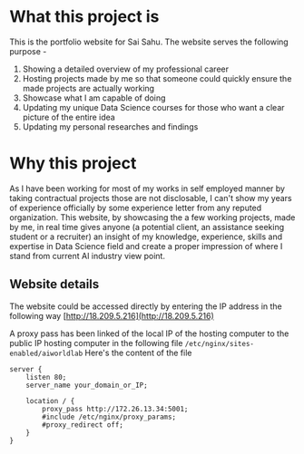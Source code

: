 
# What this project is
This is the portfolio website for Sai Sahu. The website serves the following purpose -

 1. Showing a detailed overview of my professional career
 2. Hosting projects made by me so that someone could quickly ensure the made projects are actually working
 3. Showcase what I am capable of doing
 4. Updating my unique Data Science courses for those who want a clear picture of the entire idea
 5. Updating my personal researches and findings 

# Why this project
As I have been working for most of my works in self employed manner by taking contractual projects those are not disclosable, I can't show my years of experience officially by some experience letter from any reputed organization. This website, by showcasing the a few working projects, made by me, in real time gives anyone (a potential client, an assistance seeking student or a recruiter) an insight of my knowledge, experience, skills and expertise in Data Science field and create a proper impression of where I stand from current AI industry view point.

## Website details
The website could be accessed directly by entering the IP address in the following way
[http://18.209.5.216](http://18.209.5.216) 

A proxy pass has been linked of the local IP of the hosting computer to the public IP hosting computer in the following file
`/etc/nginx/sites-enabled/aiworldlab`
Here's the content of the file
```nginx
server {
    listen 80;
    server_name your_domain_or_IP;

    location / {
        proxy_pass http://172.26.13.34:5001;
        #include /etc/nginx/proxy_params;
        #proxy_redirect off;
    }
}
```
